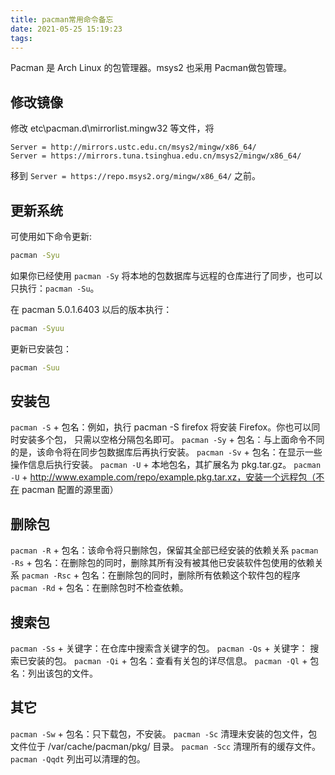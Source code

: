 ```yaml
---
title: pacman常用命令备忘
date: 2021-05-25 15:19:23
tags:
---
```


Pacman 是 Arch Linux 的包管理器。msys2 也采用 Pacman做包管理。

## 修改镜像

修改 etc\pacman.d\mirrorlist.mingw32 等文件，将

```shell
Server = http://mirrors.ustc.edu.cn/msys2/mingw/x86_64/
Server = https://mirrors.tuna.tsinghua.edu.cn/msys2/mingw/x86_64/
```

移到 `Server = https://repo.msys2.org/mingw/x86_64/` 之前。

## 更新系统

可使用如下命令更新:

```sh
pacman -Syu
```

如果你已经使用 `pacman -Sy` 将本地的包数据库与远程的仓库进行了同步，也可以只执行：`pacman -Su`。

在 pacman 5.0.1.6403 以后的版本执行：

```sh
pacman -Syuu
```

更新已安装包：

```sh
pacman -Suu
```

## 安装包

`pacman -S` + 包名：例如，执行 pacman -S firefox 将安装 Firefox。你也可以同时安装多个包，
只需以空格分隔包名即可。
`pacman -Sy` + 包名：与上面命令不同的是，该命令将在同步包数据库后再执行安装。
`pacman -Sv` + 包名：在显示一些操作信息后执行安装。
`pacman -U` + 本地包名，其扩展名为 pkg.tar.gz。
`pacman -U` + http://www.example.com/repo/example.pkg.tar.xz，安装一个远程包（不在 pacman 配置的源里面）

## 删除包

`pacman -R` + 包名：该命令将只删除包，保留其全部已经安装的依赖关系
`pacman -Rs` + 包名：在删除包的同时，删除其所有没有被其他已安装软件包使用的依赖关系
`pacman -Rsc` + 包名：在删除包的同时，删除所有依赖这个软件包的程序
`pacman -Rd` + 包名：在删除包时不检查依赖。

## 搜索包

`pacman -Ss` + 关键字：在仓库中搜索含关键字的包。
`pacman -Qs` + 关键字： 搜索已安装的包。
`pacman -Qi` + 包名：查看有关包的详尽信息。
`pacman -Ql` + 包名：列出该包的文件。

## 其它

`pacman -Sw` + 包名：只下载包，不安装。
`pacman -Sc` 清理未安装的包文件，包文件位于 /var/cache/pacman/pkg/ 目录。
`pacman -Scc` 清理所有的缓存文件。
`pacman -Qqdt` 列出可以清理的包。
